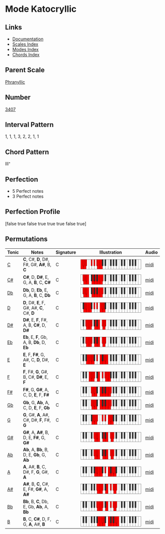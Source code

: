 # Mode Katocryllic

## Links

- [Documentation](index.md)
- [Scales Index](Scales.md)
- [Modes Index](Modes.md)
- [Chords Index](Chords.md)

## Parent Scale

[Phranyllic](ScalePhranyllic.md)

## Number

[3407](https://ianring.com/musictheory/scales/3407)

## Interval Pattern

1, 1, 1, 3, 2, 2, 1, 1

## Chord Pattern

III⁺

## Perfection

- 5 Perfect notes
- 3 Perfect notes

## Perfection Profile

[false true false true true true false true]

## Permutations

| Tonic | Notes | Signature | Illustration | Audio |
|-------|-------|-----------|--------------|-------|
| [C](ModeCNaturalKatocryllic.md) | **C**, C#, **D**, D#, F#, G#, **A#**, B, **C** | C | ![CNaturalKatocryllic](ModeCNaturalKatocryllic.png) | [midi](https://github.com/edipermadi/music/blob/main/docs/ModeCNaturalKatocryllic.mid?raw=true) |
| [C#](ModeCSharpKatocryllic.md) | **C#**, D, **D#**, E, G, A, **B**, C, **C#** | C | ![CSharpKatocryllic](ModeCSharpKatocryllic.png) | [midi](https://github.com/edipermadi/music/blob/main/docs/ModeCSharpKatocryllic.mid?raw=true) |
| [Db](ModeDFlatKatocryllic.md) | **Db**, D, **Eb**, E, G, A, **B**, C, **Db** | C | ![DFlatKatocryllic](ModeDFlatKatocryllic.png) | [midi](https://github.com/edipermadi/music/blob/main/docs/ModeDFlatKatocryllic.mid?raw=true) |
| [D](ModeDNaturalKatocryllic.md) | **D**, D#, **E**, F, G#, A#, **C**, C#, **D** | C | ![DNaturalKatocryllic](ModeDNaturalKatocryllic.png) | [midi](https://github.com/edipermadi/music/blob/main/docs/ModeDNaturalKatocryllic.mid?raw=true) |
| [D#](ModeDSharpKatocryllic.md) | **D#**, E, **F**, F#, A, B, **C#**, D, **D#** | C | ![DSharpKatocryllic](ModeDSharpKatocryllic.png) | [midi](https://github.com/edipermadi/music/blob/main/docs/ModeDSharpKatocryllic.mid?raw=true) |
| [Eb](ModeEFlatKatocryllic.md) | **Eb**, E, **F**, Gb, A, B, **Db**, D, **Eb** | C | ![EFlatKatocryllic](ModeEFlatKatocryllic.png) | [midi](https://github.com/edipermadi/music/blob/main/docs/ModeEFlatKatocryllic.mid?raw=true) |
| [E](ModeENaturalKatocryllic.md) | **E**, F, **F#**, G, A#, C, **D**, D#, **E** | C | ![ENaturalKatocryllic](ModeENaturalKatocryllic.png) | [midi](https://github.com/edipermadi/music/blob/main/docs/ModeENaturalKatocryllic.mid?raw=true) |
| [F](ModeFNaturalKatocryllic.md) | **F**, F#, **G**, G#, B, C#, **D#**, E, **F** | C | ![FNaturalKatocryllic](ModeFNaturalKatocryllic.png) | [midi](https://github.com/edipermadi/music/blob/main/docs/ModeFNaturalKatocryllic.mid?raw=true) |
| [F#](ModeFSharpKatocryllic.md) | **F#**, G, **G#**, A, C, D, **E**, F, **F#** | C | ![FSharpKatocryllic](ModeFSharpKatocryllic.png) | [midi](https://github.com/edipermadi/music/blob/main/docs/ModeFSharpKatocryllic.mid?raw=true) |
| [Gb](ModeGFlatKatocryllic.md) | **Gb**, G, **Ab**, A, C, D, **E**, F, **Gb** | C | ![GFlatKatocryllic](ModeGFlatKatocryllic.png) | [midi](https://github.com/edipermadi/music/blob/main/docs/ModeGFlatKatocryllic.mid?raw=true) |
| [G](ModeGNaturalKatocryllic.md) | **G**, G#, **A**, A#, C#, D#, **F**, F#, **G** | C | ![GNaturalKatocryllic](ModeGNaturalKatocryllic.png) | [midi](https://github.com/edipermadi/music/blob/main/docs/ModeGNaturalKatocryllic.mid?raw=true) |
| [G#](ModeGSharpKatocryllic.md) | **G#**, A, **A#**, B, D, E, **F#**, G, **G#** | C | ![GSharpKatocryllic](ModeGSharpKatocryllic.png) | [midi](https://github.com/edipermadi/music/blob/main/docs/ModeGSharpKatocryllic.mid?raw=true) |
| [Ab](ModeAFlatKatocryllic.md) | **Ab**, A, **Bb**, B, D, E, **Gb**, G, **Ab** | C | ![AFlatKatocryllic](ModeAFlatKatocryllic.png) | [midi](https://github.com/edipermadi/music/blob/main/docs/ModeAFlatKatocryllic.mid?raw=true) |
| [A](ModeANaturalKatocryllic.md) | **A**, A#, **B**, C, D#, F, **G**, G#, **A** | C | ![ANaturalKatocryllic](ModeANaturalKatocryllic.png) | [midi](https://github.com/edipermadi/music/blob/main/docs/ModeANaturalKatocryllic.mid?raw=true) |
| [A#](ModeASharpKatocryllic.md) | **A#**, B, **C**, C#, E, F#, **G#**, A, **A#** | C | ![ASharpKatocryllic](ModeASharpKatocryllic.png) | [midi](https://github.com/edipermadi/music/blob/main/docs/ModeASharpKatocryllic.mid?raw=true) |
| [Bb](ModeBFlatKatocryllic.md) | **Bb**, B, **C**, Db, E, Gb, **Ab**, A, **Bb** | C | ![BFlatKatocryllic](ModeBFlatKatocryllic.png) | [midi](https://github.com/edipermadi/music/blob/main/docs/ModeBFlatKatocryllic.mid?raw=true) |
| [B](ModeBNaturalKatocryllic.md) | **B**, C, **C#**, D, F, G, **A**, A#, **B** | C | ![BNaturalKatocryllic](ModeBNaturalKatocryllic.png) | [midi](https://github.com/edipermadi/music/blob/main/docs/ModeBNaturalKatocryllic.mid?raw=true) |
